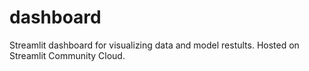 # dashboard

Streamlit dashboard for visualizing data and model restults. Hosted on Streamlit Community Cloud.
